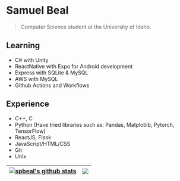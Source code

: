 # Samuel Beal
> Computer Science student at the University of Idaho.
## Learning
- C# with Unity
- ReactNative with Expo for Android development
- Express with SQLite & MySQL
- AWS with MySQL
- Github Actions and Workflows

## Experience
- C++, C 
- Python (Have tried libraries such as: Pandas, Matplotlib, Pytorch, TensorFlow)
- ReactJS, Flask
- JavaScript/HTML/CSS
- Git
- Unix

| <a href="https://github.com/spbeal/github-readme-stats"><img align="center" src="https://github-readme-stats.vercel.app/api?username=spbeal&show_icons=true&include_all_commits=true&theme=buefy&hide_border=true" alt="spbeal's github stats" /></a> | <a href="https://github.com/spbeal/github-readme-stats"><img align="center" src="https://github-readme-stats.vercel.app/api/top-langs/?username=spbeal&layout=compact&theme=buefy&hide_border=true" /></a> |
| ------------- | ------------- |
